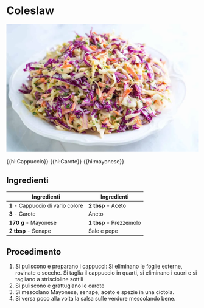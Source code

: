 # Coleslaw

![](img/Coleslaw.webp)

{{hi:Cappuccio}}
{{hi:Carote}}
{{hi:mayonese}}

## Ingredienti

| Ingredienti                  | Ingredienti             |
| ---------------------------- | ----------------------- |
| **1** - Cappuccio di vario colore | **2 tbsp** - Aceto |
| **3** - Carote | Aneto |
| **170 g** - Mayonese | **1 tbsp** - Prezzemolo |
| **2 tbsp** - Senape | Sale e pepe |

## Procedimento

1. Si puliscono e preparano i cappucci: Si eliminano le foglie esterne, rovinate o secche. Si taglia il cappuccio in quarti, si eliminano i cuori e si tagliano a striscioline sottili
1. Si puliscono e grattugiano le carote
1. Si mescolano Mayonese, senape, aceto e spezie in una ciotola.
1. Si versa poco alla volta la salsa sulle verdure mescolando bene.
